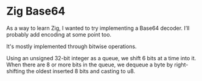 # Zig Base64

As a way to learn Zig, I wanted to try implementing a Base64 decoder. I’ll probably add encoding at some point too.

It's mostly implemented through bitwise operations.

Using an unsigned 32-bit integer as a queue, we shift 6 bits at a time into it. When there are 8 or more bits in the queue, we dequeue a byte by right-shifting the oldest inserted 8 bits and casting to u8.
